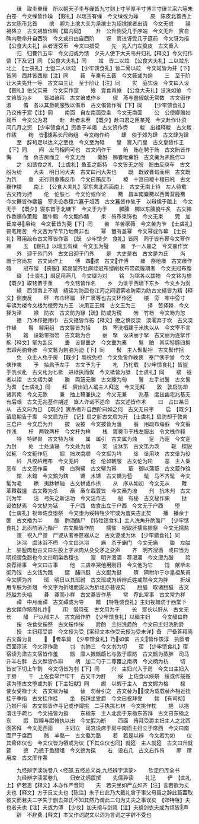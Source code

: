 <!-- { "loadSidebar": true } -->
　　缫　取圭乗缫　所以朝天子圭与缫皆九寸剡上寸半厚半寸博三寸缫三采六等朱白苍　今文缫皆作璪　【觐礼】以瑞玉有缫　今文缫或为璪
　　皮　陈皮北首西上　古文陈币北首
　　摈　卿为上摈大夫为承摈士为绍摈摈者出请　今文无摈
　　禓　裼降立　古文裼皆作赐【篇内同】
　　升　公升侧受几于序端　今文无升　賔自碑内聴命升自西阶　今文或曰由自西阶
　　讶　賔进讶受几于筵前　今文讶为捂　【公食大夫礼】从者讶受币　今文曰捂受
　　先　先入门左奠皮　古文重入
　　归　归饔饩五牢　今文归或为馈　夕夫人使下大夫韦弁归礼【释文】今文归作馈【下及记】同　【公食大夫礼】同
　　竝　皆二以竝　【公食大夫礼】二以竝东北上　【士丧礼】士盥二人以竝　【少牢馈食礼】皆二骨以竝　今文竝皆为并【下】皆同　西并皆西缩【注】同
　　薮　车乗有五薮　今文薮或为逾
　　三　至于阶让大夫先升一等　古文曰三让　至于阶让【注】同
　　实　庭实设　今文曰入设　【觐礼】伯父实来　今文实作寔
　　飨　壹食再飨　【公食大夫礼】设洗如飨　今文飨皆为乡
　　皆如飨拜　古文飨或作乡
　　俶　燕与羞俶献无常数　古文俶作淑
　　侑　各以其爵朝服致以侑币　古文侑皆作宥【下】同
　　【少牢馈食礼】乃议侑于賔【注】同
　　南面　自左南面受圭　今文无南面
　　公　公使卿赠如觌币　今文公为君
　　赴　赴者未至　【既夕】赴曰君之臣某死　今文赴作讣资　问几月之资　【少牢馈食礼】资黍于羊爼　古文资作赍
　　軷　出祖释軷　古文軷作祓
　　绚　皆纁系长尺绚组　今文绚作约
　　肆　俟于郊为肆　古文肆为肄
　　至　辞茍足以达义之至也　今文至为砥
　　皇　賔入门皇　古文皇皆作王【下】同
　　间　皮马相间可也　古文间作干
　　贿　贿在聘于贿　古文贿皆作悔
　　而　负古房而立　今文无而
　　羮餁　赐饔唯羹餁　古文羹为羔餁作□
　　之　如馈食之礼　【士虞礼】鱼亚之腊特　今文皆无之朌　朌由反庾车　古文朌为纷
　　大夫　明日问大夫　古文曰问大夫也
　　既　既致饔旬而稍　古文既为饩
　　重　无行则重贿反币　今文曰贿反币
　　稯　十筥曰稯十稯曰秅　古文稯作緵
　　南上　【公食大夫礼】宰东夹北西面南上　古文无南上待　左人待载　古文待为持
　　伦　伦肤匕　今文伦或作论
　　臡　昌本南麋臡以西菁苴鹿臡　今文臡皆作麋簋　宰夫设黍稷六簋于俎西　古文簋皆作轨于　以辩擩于醢上　今文无于　【既夕】寝东首于北墉下　今文于为于
　　膷臐　膷以东臐膮牛炙　古文膷作香臐作薫鮨　醢牛鮨　今文鮨作鳍
　　束　侑币束饰也　今文无束
　　莞　加萑席寻帛纯　今文萑皆为莞【下】同
　　苦　羊苦豕薇　今文苦为芐　【士虞礼】铏芼用苦　今文苦为芐芐乃地黄非也
　　幂　簠有盖幂　今文幂或作幕　【士丧礼】幂用疏布古文幂皆作宻　【既　少牢馈夕　食礼】皆同　同于皆有幂今文幂作鼏
　　玉　【觐礼】以瑞玉有缫　今文玉为璧
　　嘉　予一人嘉之　今文嘉作贺
　　外　迎于外门外　古文曰迎于门外
　　是　大史是右　古文是为氏
　　尚　置于宫尚左　古文尚作上
　　傅　四摈　古文作傅
　　瘗　祭地瘗　古文瘗作殪
　　冠布缨　【丧服】疏衰裳齐牡麻绖冠布缨削杖布带疏履期者　今文无冠布缨
　　缀　【士丧礼】缀足用燕几　今文缀为对
　　铭　为铭各以其物　今文铭为斾　【既夕】取铭置于重
　　今文铭皆作名
　　乡　为垼于西墙下东乡　今文乡为靣
　　綪　西领南上不綪　綪读为防屈也江沔之间谓萦收防索为防古文綪皆为精【释文】侧庚反
　　环　布巾环幅　环广衺等也古文环作还
　　楼　旁　牢中旁寸　牢读为楼今文楼为绶旁为方王　决用正王棘　古文王为三
　　择　苦择棘　今文择为泽
　　禄　防衣　古文防为縁【疏】防或为税
　　笏　竹笏　今文笏为忽
　　挋　乃沐栉挋用巾　古文挋皆作振【释文】挋之慎反渜　渜濯弃于坎　古文渜作縁
　　鬠　鬠用组　古文鬠皆为括
　　执　宰洗柶建于米执以从　今文宰不言执
　　韐　设韐带搢笏　古文韐为合
　　丽　掔　设决丽于掔　古文丽为连掔作捥【释文】掔为乱反
　　櫜　设冒櫜之　今文櫜为橐
　　鬄　胉　其实特豚四鬄去蹄两胉脊肺　今文鬄为剔胉为迫【下】同
　　髺　主人髺髪袒　古文髺作括
　　免　众主人免于房　【既夕】啇祝免袒　今文免皆作絻侇　奉尸侇于堂　今文侇作夷
　　予　抽扃予左手　古文予为于
　　朼　乃朼载　【少牢馈食礼】皆盥于洗长朼　古文朼为匕柢　进柢执而俟　今文柢皆为胝　【士虞礼】同
　　褶　襚者以褶　古文褶为袭
　　縢　両笾无縢　古文縢为甸
　　鬐　左手进鬐　古文鬐为耆　【士虞礼】同
　　拜　賔出妇人踊主人拜送　今文无拜
　　敦　敦启防却诸其南　今文无敦
　　兼　抽上韇兼执之　今文无兼
　　兆基　度兹幽宅兆基无有后艰　古文无兆基作期述　筮人许诺不述命　古文述皆作术
　　曰　占曰某日从　古文曰为日　【既夕】賔吊者升自西阶曰如之何　古文无曰字
　　启　【既夕】请启期告于賔　今文启为开　【记】启之肵古文启为开　【士虞礼】启防却于敦南　三启户　今文启为开
　　披　设披　今文披皆为藩
　　翦　用疏布缁翦　今文翦作浅
　　杆　两敦两杆　今文杆为桙
　　栈　賔奠币于栈左服出　令文栈作輚
　　特　特鲜兽　古文特为俎
　　属　属引　古文属为烛
　　窆　乃窆　今文窆为封
　　处　士处适寝　今文处为居
　　笫　设牀笫　古文笫为茨
　　轭　楔貎如轭　今文轭作厄
　　掘　拙坎南顺　今文掘为坅
　　垼　垼用块　古文垼为役
　　紟　凡绞紟用布　今文无紟
　　伦　伦如朝服　古文伦为轮
　　恶　主人乗恶车　古文恶作垩
　　幦　白狗幦　古文幦为幂
　　菆　御以蒲菆　古文菆作驺
　　錧　木錧　今文錧为鎋
　　镳　木镳　古文镳为苞
　　髦　马不齐髦　今文髦为毛
　　輁　夷牀輁轴　古文輁或作拱
　　从　序从如初　今文无从
　　靾　革靾载旜　古文靾为杀
　　槀　槀车载蓑笠　今文槀为潦
　　刋　抗木刋　古文刋为竿
　　沽　弓矢之新沽功　今文沽作古
　　柲　有柲　古文柲作柴
　　挞　设依挞焉　今文挞为铦
　　于户西　佐食出立于户西　今文无于户西
　　堕　【士虞礼】祝命佐食堕祭　今文堕为绥特牲少牢或为羞失古正矣
　　播　播余于篚　古文播为半
　　酳　酌酒酳尸　【特牲馈食礼】主人洗角升酌酳尸　【少牢馈食礼】北靣酌酒乃酳尸　古文酳皆作酌
　　擩盐　祝取肝擩盐振祭　今文无擩盐
　　谡　祝入尸谡　尸谡从者奉篚器从之　古文谡或为休　【少牢鐀食礼】同
　　沐浴　虞沐浴不栉　今文曰沐浴
　　庙　杀于庙门　今文无庙
　　膉　左膉上　膉脰肉也古文曰左股上字从肉从殳殳矛之殳声
　　齐　明齐溲酒　或曰当为明视谓兔腊也今文曰明粢黍稷也
　　溲　明齐溲酒　荐溲酒　今文溲为醙
　　祫　哀荐祫事　今文曰古事
　　他　三虞卒哭他用刚日　今文他为它
　　饯　献毕未彻乃饯　古文饯为践
　　脡　脯四脡　古文脡为挺
　　隮　隮祔尔于尔皇祖某甫　今文隮为齐
　　班　明日以其班祔　古文班或为辨辨氏姓或然今文为胖
　　折俎　用专肤为折俎　今文字为折俎而説以为肵俎亦甚诬矣
　　脰膉　取诸脰膉　古文脰膉为头嗌
　　朞　朞而小祥　古文朞皆作基
　　常　荐此常事　古文常为祥
　　禫　中月而禫　古文禫或为导
　　饎　【特牲馈食礼】主妇视饎防于西堂下　古文饎作糦周礼作
　　用　借用萑　古文用为于
　　长　賔长以肝从　古文无长
　　醋　尸以醋主人　古文醋作酢　【少牢馈食礼】以醋主妇
　　今文醋曰酢
　　挼　佐食受挼祭　古文挼作绥
　　爵酌　主妇洗爵酌　今文曰主妇洗酌爵
　　授　主妇拜受爵　今文授为受【案经文本作受云授为受未详】备　尸备答拜焉　古文备为复
　　　者举奠　【少牢馈食礼】乃如傧　古文皆作馂淳　执匜者西面淳沃　今文淳作激
　　刌　刌肺三　今文刌为切
　　宿　【少牢馈食礼】宿　宿读为肃古文宿皆作羞
　　甑　廪人摡甑甗匕与敦于廪防　古文甑为蒸胖　司马升羊右胖　古文胖皆作辩
　　柄　加二勺于二尊覆之南柄　今文柄为枋
　　切　皆安下切上午割　今文切皆为刌【下】同
　　兴　主妇兴入于房　今文曰主妇入于房
　　干　上佐食举尸牢干　古文干为肝
　　绥　上佐食以绥祭　绥或作挼挼读为堕古文堕或为肵【下主妇献】同
　　嘏　以嘏于主人　古文嘏为格
　　禄　使女受禄于天　古文禄为福
　　替　勿替引之　古文替为或为载载替声相近挂　挂于季指　古文挂作挂
　　坐　祝拜坐受爵　今文曰祝拜受
　　燅　【有司彻】乃燅尸俎　古文燅皆作寻记或作燖挑　二手执挑匕枋　今文挑作枕
　　挹　以挹湆注于疏匕　今文挹皆为扱
　　东楹东　主人北靣于东楹东答拜　古文曰东楹之东
　　腵　取糗与腵脩执以出　今文腵为断
　　西面　侑拜受爵主妇主人之北西面答拜　今文无西靣
　　主妇立　司宫设席于房中南靣主妇立于席西　今文曰南面尸于席西
　　骼　羊骼一　古文骼为胳
　　若　若是以辨　今文若为如
　　仪　其脀体仪也　今文仪皆为牺或为议【下其众仪也同】就筵　主人就筵　古文曰升就筵
　　摭　乃摭于鱼腊俎　今文摭为揲
　　右　设右几　古文右作侑
　　厞　厞用席　古文厞作茀

　　九经辨字渎防卷八
<经部,五经总义类,九经辨字渎蒙>
　　钦定四库全书
　　九经辨字渎蒙卷九
　　归安沈炳震撰
　　先儒异读
　　礼记
　　俨　【曲礼上】俨若思【释文】本亦作严音同
　　夫　若夫坐如尸立如齐【注】言若欲为丈夫也【释文】方于反丈夫也【陈注】朱子曰此乃大戴礼曾子事父母篇之辞此篇葢取彼文而若夫二字失于删去郑氏不知其然乃谓此二句为丈夫之事误矣　【郊特牲】夫也者夫也【注】夫或为傅　【少仪】加夫襓与剑焉【注】夫襓剑衣夫或为烦皆声
　　辞　不辞费【释文】本又作词説文以词为言词之字辞不受也

